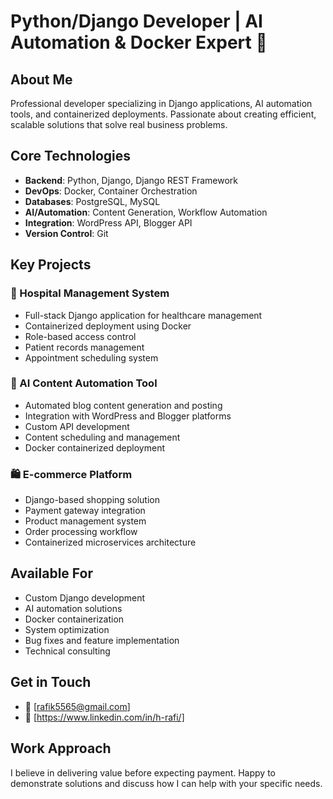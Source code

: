 # Python/Django Developer | AI Automation & Docker Expert 🚀

## About Me
Professional developer specializing in Django applications, AI automation tools, and containerized deployments. Passionate about creating efficient, scalable solutions that solve real business problems.

## Core Technologies
- **Backend**: Python, Django, Django REST Framework
- **DevOps**: Docker, Container Orchestration
- **Databases**: PostgreSQL, MySQL
- **AI/Automation**: Content Generation, Workflow Automation
- **Integration**: WordPress API, Blogger API
- **Version Control**: Git

## Key Projects

### 🏥 Hospital Management System
- Full-stack Django application for healthcare management
- Containerized deployment using Docker
- Role-based access control
- Patient records management
- Appointment scheduling system

### 🤖 AI Content Automation Tool
- Automated blog content generation and posting
- Integration with WordPress and Blogger platforms
- Custom API development
- Content scheduling and management
- Docker containerized deployment

### 🛍️ E-commerce Platform
- Django-based shopping solution
- Payment gateway integration
- Product management system
- Order processing workflow
- Containerized microservices architecture

## Available For
- Custom Django development
- AI automation solutions
- Docker containerization
- System optimization
- Bug fixes and feature implementation
- Technical consulting

## Get in Touch
- 📧 [rafik5565@gmail.com]
- 💼 [https://www.linkedin.com/in/h-rafi/]

## Work Approach
I believe in delivering value before expecting payment. Happy to demonstrate solutions and discuss how I can help with your specific needs.
